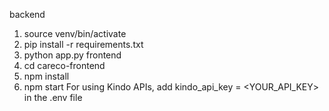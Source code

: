 backend
1. source venv/bin/activate
2. pip install -r requirements.txt
3. python app.py
frontend
1. cd careco-frontend
2. npm install
3. npm start
For using Kindo APIs, add kindo_api_key = <YOUR_API_KEY> in the .env file

